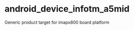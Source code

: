 android_device_infotm_a5mid
===========================

Generic product target for imapx800 board platform
